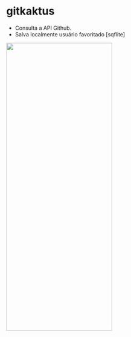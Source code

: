 # gitkaktus

 * Consulta a API Github.
 * Salva localmente usuário favoritado [sqflite]

<a href="https://kaktuscoder.com.br/img/gitkaktus1.jpeg"><img src="https://kaktuscoder.com.br/img/gitkaktus1.jpeg" align="left" height="760" width="280" ></a>


